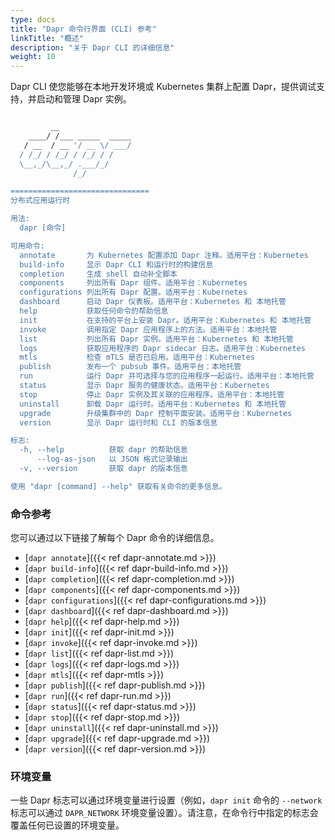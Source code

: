 ```yaml
---
type: docs
title: "Dapr 命令行界面 (CLI) 参考"
linkTitle: "概述"
description: "关于 Dapr CLI 的详细信息"
weight: 10
---
```


Dapr CLI 使您能够在本地开发环境或 Kubernetes 集群上配置 Dapr，提供调试支持，并启动和管理 Dapr 实例。

```bash

         __
    ____/ /___ _____  _____
   / __  / __ '/ __ \/ ___/
  / /_/ / /_/ / /_/ / /
  \__,_/\__,_/ .___/_/
              /_/

===============================
分布式应用运行时

用法:
  dapr [命令]

可用命令:
  annotate       为 Kubernetes 配置添加 Dapr 注释。适用平台：Kubernetes
  build-info     显示 Dapr CLI 和运行时的构建信息
  completion     生成 shell 自动补全脚本
  components     列出所有 Dapr 组件。适用平台：Kubernetes
  configurations 列出所有 Dapr 配置。适用平台：Kubernetes
  dashboard      启动 Dapr 仪表板。适用平台：Kubernetes 和 本地托管
  help           获取任何命令的帮助信息
  init           在支持的平台上安装 Dapr。适用平台：Kubernetes 和 本地托管
  invoke         调用指定 Dapr 应用程序上的方法。适用平台：本地托管
  list           列出所有 Dapr 实例。适用平台：Kubernetes 和 本地托管
  logs           获取应用程序的 Dapr sidecar 日志。适用平台：Kubernetes
  mtls           检查 mTLS 是否已启用。适用平台：Kubernetes
  publish        发布一个 pubsub 事件。适用平台：本地托管
  run            运行 Dapr 并可选择与您的应用程序一起运行。适用平台：本地托管
  status         显示 Dapr 服务的健康状态。适用平台：Kubernetes
  stop           停止 Dapr 实例及其关联的应用程序。适用平台：本地托管
  uninstall      卸载 Dapr 运行时。适用平台：Kubernetes 和 本地托管
  upgrade        升级集群中的 Dapr 控制平面安装。适用平台：Kubernetes
  version        显示 Dapr 运行时和 CLI 的版本信息

标志:
  -h, --help          获取 dapr 的帮助信息
      --log-as-json   以 JSON 格式记录输出
  -v, --version       获取 dapr 的版本信息

使用 "dapr [command] --help" 获取有关命令的更多信息。
```

### 命令参考

您可以通过以下链接了解每个 Dapr 命令的详细信息。

 - [`dapr annotate`]({{< ref dapr-annotate.md >}})
 - [`dapr build-info`]({{< ref dapr-build-info.md >}})
 - [`dapr completion`]({{< ref dapr-completion.md >}})
 - [`dapr components`]({{< ref dapr-components.md >}})
 - [`dapr configurations`]({{< ref dapr-configurations.md >}})
 - [`dapr dashboard`]({{< ref dapr-dashboard.md >}})
 - [`dapr help`]({{< ref dapr-help.md >}})
 - [`dapr init`]({{< ref dapr-init.md >}})
 - [`dapr invoke`]({{< ref dapr-invoke.md >}})
 - [`dapr list`]({{< ref dapr-list.md >}})
 - [`dapr logs`]({{< ref dapr-logs.md >}})
 - [`dapr mtls`]({{< ref dapr-mtls >}})
 - [`dapr publish`]({{< ref dapr-publish.md >}})
 - [`dapr run`]({{< ref dapr-run.md >}})
 - [`dapr status`]({{< ref dapr-status.md >}})
 - [`dapr stop`]({{< ref dapr-stop.md >}})
 - [`dapr uninstall`]({{< ref dapr-uninstall.md >}})
 - [`dapr upgrade`]({{< ref dapr-upgrade.md >}})
 - [`dapr version`]({{< ref dapr-version.md >}})

### 环境变量

一些 Dapr 标志可以通过环境变量进行设置（例如，`dapr init` 命令的 `--network` 标志可以通过 `DAPR_NETWORK` 环境变量设置）。请注意，在命令行中指定的标志会覆盖任何已设置的环境变量。